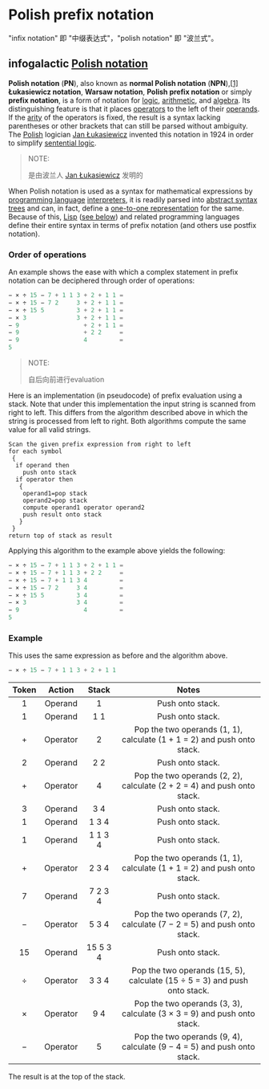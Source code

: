 # Polish prefix notation

"infix notation" 即 "中缀表达式"，"polish notation" 即 "波兰式"。

## infogalactic [Polish notation](https://infogalactic.com/info/Polish_notation)

**Polish notation** (**PN**), also known as **normal Polish notation** (**NPN**),[[1\]](https://infogalactic.com/info/Polish_notation#cite_note-Jorke_1989-1) **Łukasiewicz notation**, **Warsaw notation**, **Polish prefix notation** or simply **prefix notation**, is a form of notation for [logic](https://infogalactic.com/info/Logic), [arithmetic](https://infogalactic.com/info/Arithmetic), and [algebra](https://infogalactic.com/info/Algebra). Its distinguishing feature is that it places [operators](https://infogalactic.com/info/Operator_(mathematics)) to the left of their [operands](https://infogalactic.com/info/Operand). If the [arity](https://infogalactic.com/info/Arity) of the operators is fixed, the result is a syntax lacking parentheses or other brackets that can still be parsed without ambiguity. The [Polish](https://infogalactic.com/info/Poland) logician [Jan Łukasiewicz](https://infogalactic.com/info/Jan_Łukasiewicz) invented this notation in 1924 in order to simplify [sentential logic](https://infogalactic.com/info/Propositional_calculus).

> NOTE: 
>
> 是由波兰人  [Jan Łukasiewicz](https://infogalactic.com/info/Jan_Łukasiewicz) 发明的
>
> 

When Polish notation is used as a syntax for mathematical expressions by [programming language](https://infogalactic.com/info/Programming_language) [interpreters](https://infogalactic.com/info/Interpreter_(computing)), it is readily parsed into [abstract syntax trees](https://infogalactic.com/info/Abstract_syntax_tree) and can, in fact, define a [one-to-one representation](https://infogalactic.com/info/Bijection) for the same. Because of this, [Lisp](https://infogalactic.com/info/Lisp_(programming_language)) ([see below](https://infogalactic.com/info/Polish_notation#Computer_programming)) and related programming languages define their entire syntax in terms of prefix notation (and others use postfix notation).

### Order of operations

An example shows the ease with which a complex statement in prefix notation can be deciphered through order of operations:

```c++
− × ÷ 15 − 7 + 1 1 3 + 2 + 1 1 =
− × ÷ 15 − 7 2     3 + 2 + 1 1 =
− × ÷ 15 5         3 + 2 + 1 1 =
− × 3              3 + 2 + 1 1 =
− 9                  + 2 + 1 1 =
− 9                  + 2 2     =
− 9                  4         =
5
```

> NOTE: 
>
> 自后向前进行evaluation

Here is an implementation (in pseudocode) of prefix evaluation using a stack. Note that under this implementation the input string is scanned from right to left. This differs from the algorithm described above in which the string is processed from left to right. Both algorithms compute the same value for all valid strings.

```pseudocode
Scan the given prefix expression from right to left
for each symbol
 {
  if operand then
    push onto stack
  if operator then
   {
    operand1=pop stack
    operand2=pop stack
    compute operand1 operator operand2
    push result onto stack
   }
 }
return top of stack as result
```

Applying this algorithm to the example above yields the following:

```c++
− × ÷ 15 − 7 + 1 1 3 + 2 + 1 1 =
− × ÷ 15 − 7 + 1 1 3 + 2 2     =
− × ÷ 15 − 7 + 1 1 3 4         =
− × ÷ 15 − 7 2     3 4         =
− × ÷ 15 5         3 4         =
− × 3              3 4         =
− 9                  4         =
5
```

### Example

This uses the same expression as before and the algorithm above.

```C++
− × ÷ 15 − 7 + 1 1 3 + 2 + 1 1
```



| Token |  Action  |  Stack   |                            Notes                             |
| :---: | :------: | :------: | :----------------------------------------------------------: |
|   1   | Operand  |    1     |                       Push onto stack.                       |
|   1   | Operand  |   1 1    |                       Push onto stack.                       |
|   +   | Operator |    2     | Pop the two operands (1, 1), calculate (1 + 1 = 2) and push onto stack. |
|   2   | Operand  |   2 2    |                       Push onto stack.                       |
|   +   | Operator |    4     | Pop the two operands (2, 2), calculate (2 + 2 = 4) and push onto stack. |
|   3   | Operand  |   3 4    |                       Push onto stack.                       |
|   1   | Operand  |  1 3 4   |                       Push onto stack.                       |
|   1   | Operand  | 1 1 3 4  |                       Push onto stack.                       |
|   +   | Operator |  2 3 4   | Pop the two operands (1, 1), calculate (1 + 1 = 2) and push onto stack. |
|   7   | Operand  | 7 2 3 4  |                       Push onto stack.                       |
|   −   | Operator |  5 3 4   | Pop the two operands (7, 2), calculate (7 − 2 = 5) and push onto stack. |
|  15   | Operand  | 15 5 3 4 |                       Push onto stack.                       |
|   ÷   | Operator |  3 3 4   | Pop the two operands (15, 5), calculate (15 ÷ 5 = 3) and push onto stack. |
|   ×   | Operator |   9 4    | Pop the two operands (3, 3), calculate (3 × 3 = 9) and push onto stack. |
|   −   | Operator |    5     | Pop the two operands (9, 4), calculate (9 − 4 = 5) and push onto stack. |

The result is at the top of the stack.
